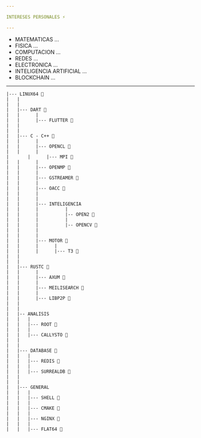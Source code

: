 ```yaml
---

INTERESES PERSONALES ⚡

---
```


- MATEMATICAS ...
- FISICA ...
- COMPUTACION ...
- REDES ...
- ELECTRONICA ...
- INTELIGENCIA ARTIFICIAL ...
- BLOCKCHAIN ...

---

	|--- LINUX64 🌱
	|	|
	|	|
	|	|--- DART 🌱
	|	|      |
	|	|      |--- FLUTTER 🌱
	|	|
	|	|
	|	|--- C - C++ 🌱
	|	|      |
	|	|      |--- OPENCL 🌱
	|	|      |
	|       |      |--- MPI 🌱
	|	|      |
	|	|      |--- OPENMP 🌱
	|	|      |
	|	|      |--- GSTREAMER 🌱
	|	|      |
	|	|      |--- OACC 🌱
	|	|      |
	|	|      |
	|	|      |--- INTELIGENCIA
	|	|      |          |
	|	|      |          |-- OPEN2 🌱
	|	|      |          |
	|	|      |          |-- OPENCV 🌱
	|	|      |
	|	|      |
	|	|      |--- MOTOR 🌱
	|	|      |      |
	|	|      |      |--- T3 🌱
	|	|
	|	|
	|	|--- RUSTC 🌱
	|	|      |
	|	|      |--- AXUM 🌱
	|	|      |
	|	|      |--- MEILISEARCH 🌱
	|	|      |
	|	|      |--- LIBP2P 🌱
	|	|
	|	|
	|	|-- ANALISIS
	|	|	|
	|	|	|--- ROOT 🌱
	|	|	|
	|	|	|--- CALLYSTO 🌱
	|	|
	|	|
	|	|--- DATABASE 🌱
	|	|	|
	|	|	|--- REDIS 🌱
	|	|	|
	|	|	|--- SURREALDB 🌱
	|	|
	|	|
	|	|--- GENERAL
	|	|	|
	|	|	|--- SHELL 🌱
	|	|	|
	|	|	|--- CMAKE 🌱
	|	|	|
	|	|	|--- NGINX 🌱
	|	|	|
	|	|	|--- FLAT64 🌱
